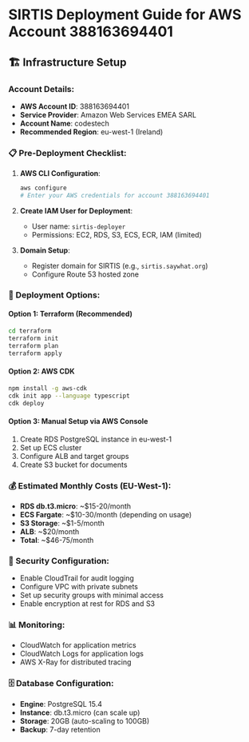 # SIRTIS Deployment Guide for AWS Account 388163694401

## 🏗️ Infrastructure Setup

### Account Details:
- **AWS Account ID**: 388163694401
- **Service Provider**: Amazon Web Services EMEA SARL
- **Account Name**: codestech
- **Recommended Region**: eu-west-1 (Ireland)

### 📋 Pre-Deployment Checklist:

1. **AWS CLI Configuration**:
   ```bash
   aws configure
   # Enter your AWS credentials for account 388163694401
   ```

2. **Create IAM User for Deployment**:
   - User name: `sirtis-deployer`
   - Permissions: EC2, RDS, S3, ECS, ECR, IAM (limited)

3. **Domain Setup**:
   - Register domain for SIRTIS (e.g., `sirtis.saywhat.org`)
   - Configure Route 53 hosted zone

### 🚀 Deployment Options:

#### Option 1: Terraform (Recommended)
```bash
cd terraform
terraform init
terraform plan
terraform apply
```

#### Option 2: AWS CDK
```bash
npm install -g aws-cdk
cdk init app --language typescript
cdk deploy
```

#### Option 3: Manual Setup via AWS Console
1. Create RDS PostgreSQL instance in eu-west-1
2. Set up ECS cluster
3. Configure ALB and target groups
4. Create S3 bucket for documents

### 💰 Estimated Monthly Costs (EU-West-1):
- **RDS db.t3.micro**: ~$15-20/month
- **ECS Fargate**: ~$10-30/month (depending on usage)
- **S3 Storage**: ~$1-5/month
- **ALB**: ~$20/month
- **Total**: ~$46-75/month

### 🔐 Security Configuration:
- Enable CloudTrail for audit logging
- Configure VPC with private subnets
- Set up security groups with minimal access
- Enable encryption at rest for RDS and S3

### 📊 Monitoring:
- CloudWatch for application metrics
- CloudWatch Logs for application logs
- AWS X-Ray for distributed tracing

### 🗄️ Database Configuration:
- **Engine**: PostgreSQL 15.4
- **Instance**: db.t3.micro (can scale up)
- **Storage**: 20GB (auto-scaling to 100GB)
- **Backup**: 7-day retention
